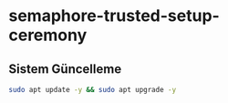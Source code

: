# semaphore-trusted-setup-ceremony

## Sistem Güncelleme

```bash
sudo apt update -y && sudo apt upgrade -y